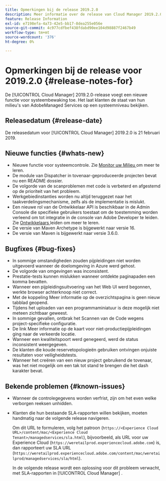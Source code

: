 ```yaml
---
title: Opmerkingen bij de release 2019.2.0
description: Meer informatie over de release van Cloud Manager 2019.2.0.
feature: Release Information
exl-id: e7198efa-4a73-42e5-bb17-8dea255e056e
source-git-commit: 4c977cdfbef438fdabd90ee104d98887f2467b49
workflow-type: tm+mt
source-wordcount: '376'
ht-degree: 0%

---
```


# Opmerkingen bij de release voor 2019.2.0 {#release-notes-for}

De [!UICONTROL Cloud Manager] 2019.2.0-release voegt een nieuwe functie voor systeembewaking toe. Het laat klanten de staat van hun milieu&#39;s van AdobeManaged Services op een systeemniveau bekijken.


## Releasedatum {#release-date}

De releasedatum voor [!UICONTROL Cloud Manager] 2019.2.0 is 21 februari 2019.

## Nieuwe functies {#whats-new}

* Nieuwe functie voor systeemcontrole. Zie [ Monitor uw Milieu ](/help/using/monitoring-environments.md) om meer te leren.
* De module van Dispatcher in tovenaar-geproduceerde projecten bevat nu een README dossier.
* De volgorde van de scanproblemen met code is verbeterd en afgestemd op de prioriteit van het probleem.
* Werkgebiedinstanties worden nu altijd teruggezet naar het taakverdelingsmechanisme, zelfs als de implementatie is mislukt.
* Een nieuwe rol van de Ontwikkelaar API is beschikbaar in de Admin Console die specifieke gebruikers toestaat om de toestemming worden verleend om tot integratie in de console van Adobe Developer te leiden. Zie [ Ontwikkelaars ](https://helpx.adobe.com/nl/enterprise/using/manage-developers.html) leiden om meer te leren.
* De versie van Maven Archetype is bijgewerkt naar versie 16.
* De versie van Maven is bijgewerkt naar versie 3.6.0.

## Bugfixes {#bug-fixes}

* In sommige omstandigheden zouden pijpleidingen niet worden uitgevoerd wanneer de doelomgeving in Azure werd gehost.
* De volgorde van omgevingen was inconsistent.
* Prestatie-tests kunnen mislukken wanneer ontdekte paginapaden een komma bevatten.
* Wanneer een pijpleidingsuitvoering van het Web UI werd begonnen, werkte browser achterknoop niet correct.
* Met de koppeling Meer informatie op de overzichtspagina is geen nieuw tabblad geopend.
* Tijdens het uploaden van een programmaminiatuur is deze mogelijk niet meteen zichtbaar geweest.
* In sommige gevallen, ontbrak het Scannen van de Code wegens project-specifieke configuratie.
* De link Meer informatie op de kaart voor niet-productiepijpleidingen ging naar de verkeerde locatie.
* Wanneer een kwaliteitspoort werd genegeerd, werd de status inconsistent weergegeven.
* De klanten die koude reservetopologieën gebruiken ontvingen onjuiste resultaten voor veiligheidstests.
* Wanneer het creëren van een nieuw project gebruikend de tovenaar, was het niet mogelijk om een tak tot stand te brengen die het dash karakter bevat.

## Bekende problemen {#known-issues}

* Wanneer de controlegegevens worden verfrist, zijn om het even welke verborgen reeksen unhidden.
* Klanten die hun bestaande SLA-rapporten willen bekijken, moeten handmatig naar de volgende release navigeren.

  Om dit URL te formuleren, volg het patroon (`https://<Experience Cloud URL>/content/mac/<Experience Cloud Tenant>/managedservices/sla.html`), bijvoorbeeld, als URL voor uw Experience Cloud (`https://weretailprod.experiencecloud.adobe.com`) is, dan rapporteert uw SLA URL (`https://weretailprod.experiencecloud.adobe.com/content/mac/weretailprod/managedservices/sla/html`).

  In de volgende release wordt een oplossing voor dit probleem verwacht, met SLA-rapporten in [!UICONTROL Cloud Manager] .
